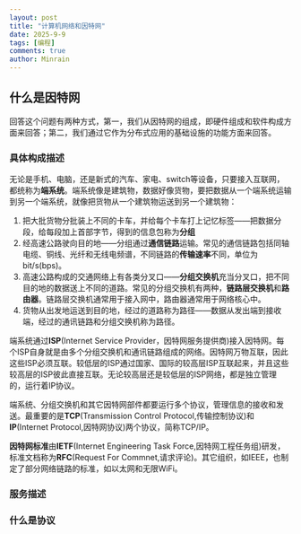 ```yaml
---
layout: post
title: "计算机网络和因特网"
date: 2025-9-9
tags: [编程]
comments: true
author: Minrain
---
```

## 什么是因特网
回答这个问题有两种方式，第一，我们从因特网的组成，即硬件组成和软件构成方面来回答；第二，我们通过它作为分布式应用的基础设施的功能方面来回答。
### 具体构成描述
无论是手机、电脑，还是新式的汽车、家电、switch等设备，只要接入互联网，都统称为**端系统**。端系统像是建筑物，数据好像货物，要把数据从一个端系统运输到另一个端系统，就像把货物从一个建筑物运送到另一个建筑物：
1. 把大批货物分批装上不同的卡车，并给每个卡车打上记忆标签——把数据分段，给每段加上首部字节，得到的信息包称为**分组**
2. 经高速公路驶向目的地——分组通过**通信链路**运输。常见的通信链路包括同轴电缆、铜线、光纤和无线电频谱，不同链路的**传输速率**不同，单位为bit/s(bps)。
3. 高速公路构成的交通网络上有各类分叉口——**分组交换机**充当分叉口，把不同目的地的数据送上不同的道路。常见的分组交换机有两种，**链路层交换机**和**路由器**。链路层交换机通常用于接入网中，路由器通常用于网络核心中。
4. 货物从出发地运送到目的地，经过的道路称为路径——数据从发出端到接收端，经过的通讯链路和分组交换机称为路径。

端系统通过**ISP**(Internet Service Provider，因特网服务提供商)接入因特网。每个ISP自身就是由多个分组交换机和通讯链路组成的网络。因特网万物互联，因此这些ISP必须互联。较低层的ISP通过国家、国际的较高层ISP互联起来，并且这些较高层的ISP彼此直接互联。无论较高层还是较低层的ISP网络，都是独立管理的，运行着IP协议。

端系统、分组交换机和其它因特网部件都要运行多个协议，管理信息的接收和发送。最重要的是**TCP**(Transmission Control Protocol,传输控制协议)和**IP**(Internet Protocol,因特网协议)两个协议，简称TCP/IP。

**因特网标准**由**IETF**(Internet Engineering Task Force,因特网工程任务组)研发，标准文档称为**RFC**(Request For Commnet,请求评论)。其它组织，如IEEE，也制定了部分网络链路的标准，如以太网和无限WiFi。
### 服务描述

### 什么是协议